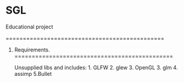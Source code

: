 SGL
===

Educational project 


==============================================
1. Requirements.
==============================================
  
	Unsupplied libs and includes:
		1. GLFW 
   		2. glew 
   		3. OpenGL
		3. glm
		4. assimp
    		5.Bullet
		

	
